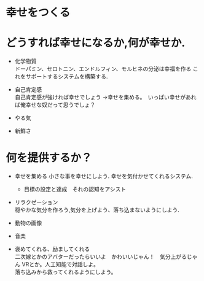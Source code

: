 # 幸せをつくる

# どうすれば幸せになるか,何が幸せか.
* 化学物質  
ドーパミン、セロトニン、エンドルフィン、モルヒネの分泌は幸福を作る
これをサポートするシステムを構築する.

* 自己肯定感  
自己肯定感が強ければ幸せでしょう
→幸せを集める。　いっぱい幸せがあれば俺幸せな奴だって思うでしょ？

* やる気

* 新鮮さ


# 何を提供するか？

* 幸せを集める
小さな事を幸せにしよう. 幸せを気付かせてくれるシステム.
  * 目標の設定と達成　それの認知をアシスト


* リラクゼーション  
穏やかな気分を作ろう,気分を上げよう、落ち込まないようにしよう.
 * 動物の画像
 * 音楽

* 褒めてくれる、励ましてくれる  
二次嫁とかのアバターだったらいいよ　かわいいじゃん！　気分上がるじゃん VRとか。人工知能で対話しよ。  
落ち込みから救ってくれるようにしよう。
